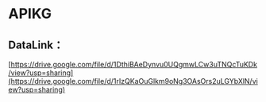 # APIKG

## DataLink：
[https://drive.google.com/file/d/1DthiBAeDynvu0UQgmwLCw3uTNQcTuKDk/view?usp=sharing](https://drive.google.com/file/d/1rIzQKaOuGlkm9oNg3OAsOrs2uLGYbXlN/view?usp=sharing)

